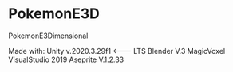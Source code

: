 # PokemonE3D
PokemonE3Dimensional

Made with:
Unity v.2020.3.29f1 <--- LTS
Blender V.3
MagicVoxel
VisualStudio 2019
Aseprite V.1.2.33